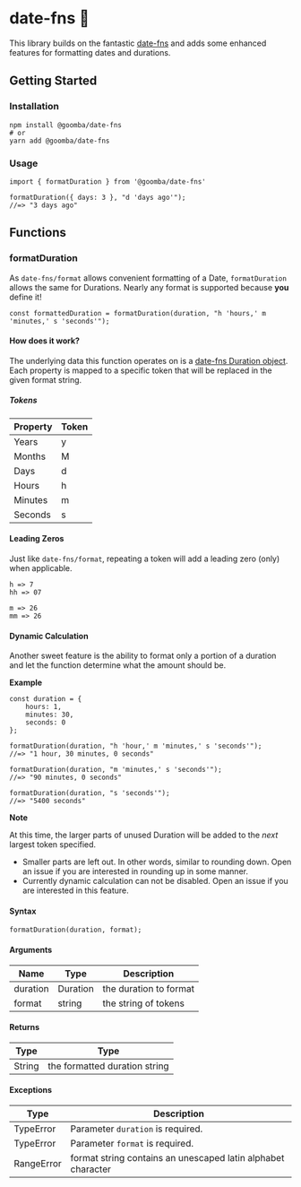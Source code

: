 # date-fns 📅

This library builds on the fantastic [date-fns](https://github.com/date-fns/date-fns) and adds some enhanced features for formatting dates and durations.

## Getting Started

### Installation

```
npm install @goomba/date-fns
# or
yarn add @goomba/date-fns
```

### Usage

```
import { formatDuration } from '@goomba/date-fns'

formatDuration({ days: 3 }, "d 'days ago'");
//=> "3 days ago"
```

## Functions

### formatDuration

As `date-fns/format` allows convenient formatting of a Date, `formatDuration` allows the same for Durations. Nearly any format is supported because **you** define it!

```
const formattedDuration = formatDuration(duration, "h 'hours,' m 'minutes,' s 'seconds'");
```

#### How does it work?

The underlying data this function operates on is a <a href="https://date-fns.org/v2.16.1/docs/Duration" target="_blank">date-fns Duration object</a>. Each property is mapped to a specific token that will be replaced in the given format string.

##### Tokens

| Property | Token |
| -------- | ----- |
| Years    | y     |
| Months   | M     |
| Days     | d     |
| Hours    | h     |
| Minutes  | m     |
| Seconds  | s     |

#### Leading Zeros

Just like `date-fns/format`, repeating a token will add a leading zero (only) when applicable.

```
h => 7
hh => 07

m => 26
mm => 26
```

#### Dynamic Calculation

Another sweet feature is the ability to format only a portion of a duration and let the function determine what the amount should be.

**Example**

```
const duration = {
	hours: 1,
	minutes: 30,
	seconds: 0
};

formatDuration(duration, "h 'hour,' m 'minutes,' s 'seconds'");
//=> "1 hour, 30 minutes, 0 seconds"

formatDuration(duration, "m 'minutes,' s 'seconds'");
//=> "90 minutes, 0 seconds"

formatDuration(duration, "s 'seconds'");
//=> "5400 seconds"
```

**Note**

At this time, the larger parts of unused Duration will be added to the _next_ largest token specified.

- Smaller parts are left out. In other words, similar to rounding down. Open an issue if you are interested in rounding up in some manner.
- Currently dynamic calculation can not be disabled. Open an issue if you are interested in this feature.

#### Syntax

```
formatDuration(duration, format);
```

#### Arguments

| Name     | Type     | Description            |
| -------- | -------- | ---------------------- |
| duration | Duration | the duration to format |
| format   | string   | the string of tokens   |

#### Returns

| Type   | Type                          |
| ------ | ----------------------------- |
| String | the formatted duration string |

#### Exceptions

| Type       | Description                                                  |
| ---------- | ------------------------------------------------------------ |
| TypeError  | Parameter `duration` is required.                            |
| TypeError  | Parameter `format` is required.                              |
| RangeError | format string contains an unescaped latin alphabet character |
